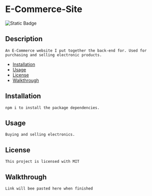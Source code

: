# E-Commerce-Site

  <img alt="Static Badge" src="https://img.shields.io/badge/License-MIT-green">

  ## Description
    An E-Commerce website I put together the back-end for. Used for purchasing and selling electronic products. 

  * [Installation](#installation) 
  * [Usage](#usage)
  * [License](#license)
  * [Walkthrough](#walkthrough)

  ## Installation
    npm i to install the package dependencies. 

  ## Usage
    Buying and selling electronics. 

  ## License
    This project is licensed with MIT

  ## Walkthrough
    Link will bee pasted here when finished